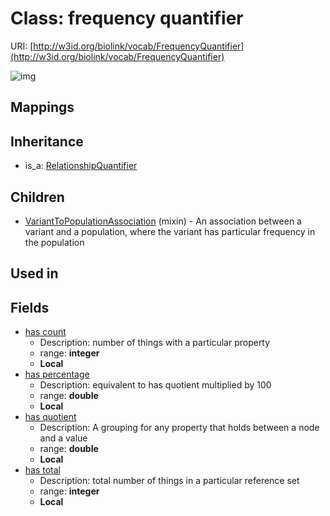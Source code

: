# Class: frequency quantifier




URI: [http://w3id.org/biolink/vocab/FrequencyQuantifier](http://w3id.org/biolink/vocab/FrequencyQuantifier)

![img](images/FrequencyQuantifier.png)
## Mappings

## Inheritance

 *  is_a: [RelationshipQuantifier](RelationshipQuantifier.md)
## Children

 * [VariantToPopulationAssociation](VariantToPopulationAssociation.md) (mixin)  - An association between a variant and a population, where the variant has particular frequency in the population
## Used in

## Fields

 * [has count](has_count.md)
    * Description: number of things with a particular property
    * range: **integer**
    * __Local__
 * [has percentage](has_percentage.md)
    * Description: equivalent to has quotient multiplied by 100
    * range: **double**
    * __Local__
 * [has quotient](has_quotient.md)
    * Description: A grouping for any property that holds between a node and a value
    * range: **double**
    * __Local__
 * [has total](has_total.md)
    * Description: total number of things in a particular reference set
    * range: **integer**
    * __Local__
